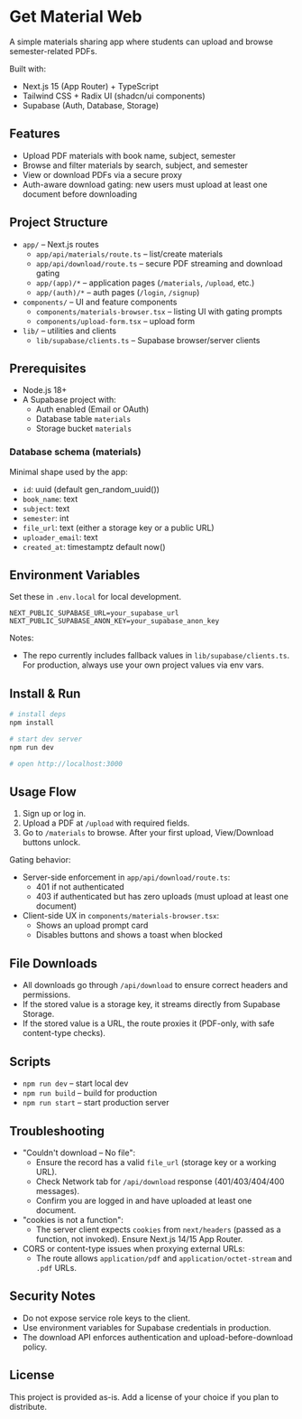 # Get Material Web

A simple materials sharing app where students can upload and browse semester-related PDFs.

Built with:
- Next.js 15 (App Router) + TypeScript
- Tailwind CSS + Radix UI (shadcn/ui components)
- Supabase (Auth, Database, Storage)

## Features
- Upload PDF materials with book name, subject, semester
- Browse and filter materials by search, subject, and semester
- View or download PDFs via a secure proxy
- Auth-aware download gating: new users must upload at least one document before downloading

## Project Structure
- `app/` – Next.js routes
  - `app/api/materials/route.ts` – list/create materials
  - `app/api/download/route.ts` – secure PDF streaming and download gating
  - `app/(app)/*` – application pages (`/materials`, `/upload`, etc.)
  - `app/(auth)/*` – auth pages (`/login`, `/signup`)
- `components/` – UI and feature components
  - `components/materials-browser.tsx` – listing UI with gating prompts
  - `components/upload-form.tsx` – upload form
- `lib/` – utilities and clients
  - `lib/supabase/clients.ts` – Supabase browser/server clients

## Prerequisites
- Node.js 18+
- A Supabase project with:
  - Auth enabled (Email or OAuth)
  - Database table `materials`
  - Storage bucket `materials`

### Database schema (materials)
Minimal shape used by the app:
- `id`: uuid (default gen_random_uuid())
- `book_name`: text
- `subject`: text
- `semester`: int
- `file_url`: text (either a storage key or a public URL)
- `uploader_email`: text
- `created_at`: timestamptz default now()

## Environment Variables
Set these in `.env.local` for local development.

```
NEXT_PUBLIC_SUPABASE_URL=your_supabase_url
NEXT_PUBLIC_SUPABASE_ANON_KEY=your_supabase_anon_key
```

Notes:
- The repo currently includes fallback values in `lib/supabase/clients.ts`. For production, always use your own project values via env vars.

## Install & Run

```bash
# install deps
npm install

# start dev server
npm run dev

# open http://localhost:3000
```

## Usage Flow
1. Sign up or log in.
2. Upload a PDF at `/upload` with required fields.
3. Go to `/materials` to browse. After your first upload, View/Download buttons unlock.

Gating behavior:
- Server-side enforcement in `app/api/download/route.ts`:
  - 401 if not authenticated
  - 403 if authenticated but has zero uploads (must upload at least one document)
- Client-side UX in `components/materials-browser.tsx`:
  - Shows an upload prompt card
  - Disables buttons and shows a toast when blocked

## File Downloads
- All downloads go through `/api/download` to ensure correct headers and permissions.
- If the stored value is a storage key, it streams directly from Supabase Storage.
- If the stored value is a URL, the route proxies it (PDF-only, with safe content-type checks).

## Scripts
- `npm run dev` – start local dev
- `npm run build` – build for production
- `npm run start` – start production server

## Troubleshooting
- "Couldn't download – No file":
  - Ensure the record has a valid `file_url` (storage key or a working URL).
  - Check Network tab for `/api/download` response (401/403/404/400 messages).
  - Confirm you are logged in and have uploaded at least one document.
- "cookies is not a function":
  - The server client expects `cookies` from `next/headers` (passed as a function, not invoked). Ensure Next.js 14/15 App Router.
- CORS or content-type issues when proxying external URLs:
  - The route allows `application/pdf` and `application/octet-stream` and `.pdf` URLs.

## Security Notes
- Do not expose service role keys to the client.
- Use environment variables for Supabase credentials in production.
- The download API enforces authentication and upload-before-download policy.

## License
This project is provided as-is. Add a license of your choice if you plan to distribute.
